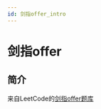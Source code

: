 ```yaml
---
id: 剑指offer_intro
---
```


# 剑指offer

## 简介

来自LeetCode的[剑指offer题库](https://leetcode-cn.com/problem-list/xb9nqhhg/)

<!-- ## 题目列表

{_list_questions_} -->
